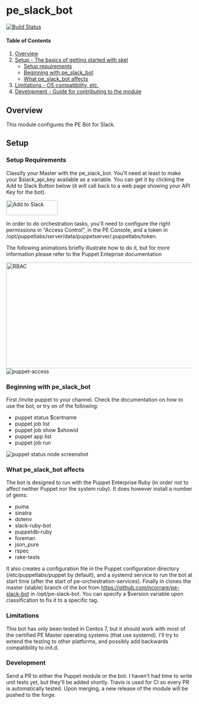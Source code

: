 # pe_slack_bot
[![Build Status](https://travis-ci.org/ncorrare/ncorrare-pe_slack_bot.svg?branch=master)](https://travis-ci.org/ncorrare/ncorrare-pe_slack_bot)

#### Table of Contents

1. [Overview](#overview)
2. [Setup - The basics of getting started with skel](#setup)
    * [Setup requirements](#setup-requirements)
    * [Beginning with pe_slack_bot](#beginning-with-pe_slack_bot)
    * [What pe_slack_bot affects](#what-pe_slack_bot-affects)
3. [Limitations - OS compatibility, etc.](#limitations)
4. [Development - Guide for contributing to the module](#development)

## Overview

This module configures the PE Bot for Slack.

## Setup

### Setup Requirements

Classify your Master with the pe_slack_bot.
You'll need at least to make your $slack_api_key available as a variable. You can get it by clicking the Add to Slack Button below (it will call back to a web page showing your API Key for the bot).

<a href="https://slack.com/oauth/authorize?scope=bot&client_id=22553403825.31013651447&state=JWOWndvoFQJk"><img alt="Add to Slack" height="40" width="139" src="https://platform.slack-edge.com/img/add_to_slack.png" srcset="https://platform.slack-edge.com/img/add_to_slack.png 1x, https://platform.slack-edge.com/img/add_to_slack@2x.png 2x" /></a>

In order to do orchestration tasks, you'll need to configure the right permissions in "Access Control", in the PE Console, and a token in /opt/puppetlabs/server/data/puppetserver/.puppetlabs/token.

The following animations briefly illustrate how to do it, but for more information please refer to the Puppet Enteprise documentation

<img alt="RBAC" width="510" height="285" src="http://g.recordit.co/XLvXwjTRLs.gif"/>
<img alt="puppet-access" src="http://g.recordit.co/X83lQBYUpr.gif"/>


### Beginning with pe_slack_bot

First /invite puppet to your channel.
Check the documentation on how to use the bot, or try on of the following:
- puppet status $certname
- puppet job list <limit> <number>
- puppet job show $showid
- puppet app list
- puppet job run <environment> <app> <noop>

<img alt="puppet status node screenshot" src="http://g.recordit.co/6DTl3KVelw.gif">

### What pe_slack_bot affects
The bot is designed to run with the Puppet Enterprise Ruby (in order not to affect neither Puppet nor the system ruby). It does however install a number of gems:
- puma
- sinatra
- dotenv
- slack-ruby-bot
- puppetdb-ruby
- foreman
- json_pure
- rspec
- rake-tests

It also creates a configuration file in the Puppet configuration directory (/etc/puppetlabs/puppet by default), and a systemd service to run the bot at start time (after the start of pe-orchestration-services).
Finally in clones the master (stable) branch of the bot from https://github.com/ncorrare/pe-slack-bot in /opt/pe-slack-bot. You can specify a $version variable upon classification to fix it to a specific tag.

### Limitations
This bot has only been tested in Centos 7, but it should work with most of the certified PE Master operating systems (that use systemd). I'll try to extend the testing to other platforms, and possibly add backwards compatibility to init.d.

### Development
Send a PR to either the Puppet module or the bot. I haven't had time to write unit tests yet, but they'll be added shortly. Travis is used for CI so every PR is automatically tested. Upon merging, a new release of the module will be pushed to the forge.
